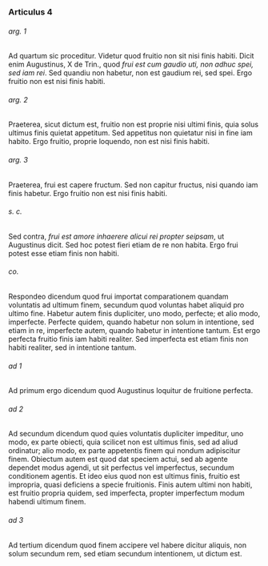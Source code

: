 ### Articulus 4

###### arg. 1
Ad quartum sic proceditur. Videtur quod fruitio non sit nisi finis habiti. Dicit enim Augustinus, X de Trin., quod *frui est cum gaudio uti, non adhuc spei, sed iam rei*. Sed quandiu non habetur, non est gaudium rei, sed spei. Ergo fruitio non est nisi finis habiti.

###### arg. 2
Praeterea, sicut dictum est, fruitio non est proprie nisi ultimi finis, quia solus ultimus finis quietat appetitum. Sed appetitus non quietatur nisi in fine iam habito. Ergo fruitio, proprie loquendo, non est nisi finis habiti.

###### arg. 3
Praeterea, frui est capere fructum. Sed non capitur fructus, nisi quando iam finis habetur. Ergo fruitio non est nisi finis habiti.

###### s. c.
Sed contra, *frui est amore inhaerere alicui rei propter seipsam*, ut Augustinus dicit. Sed hoc potest fieri etiam de re non habita. Ergo frui potest esse etiam finis non habiti.

###### co.
Respondeo dicendum quod frui importat comparationem quandam voluntatis ad ultimum finem, secundum quod voluntas habet aliquid pro ultimo fine. Habetur autem finis dupliciter, uno modo, perfecte; et alio modo, imperfecte. Perfecte quidem, quando habetur non solum in intentione, sed etiam in re, imperfecte autem, quando habetur in intentione tantum. Est ergo perfecta fruitio finis iam habiti realiter. Sed imperfecta est etiam finis non habiti realiter, sed in intentione tantum.

###### ad 1
Ad primum ergo dicendum quod Augustinus loquitur de fruitione perfecta.

###### ad 2
Ad secundum dicendum quod quies voluntatis dupliciter impeditur, uno modo, ex parte obiecti, quia scilicet non est ultimus finis, sed ad aliud ordinatur; alio modo, ex parte appetentis finem qui nondum adipiscitur finem. Obiectum autem est quod dat speciem actui, sed ab agente dependet modus agendi, ut sit perfectus vel imperfectus, secundum conditionem agentis. Et ideo eius quod non est ultimus finis, fruitio est impropria, quasi deficiens a specie fruitionis. Finis autem ultimi non habiti, est fruitio propria quidem, sed imperfecta, propter imperfectum modum habendi ultimum finem.

###### ad 3
Ad tertium dicendum quod finem accipere vel habere dicitur aliquis, non solum secundum rem, sed etiam secundum intentionem, ut dictum est.

